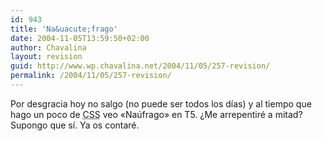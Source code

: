 ```yaml
---
id: 943
title: 'Na&uacute;frago'
date: 2004-11-05T13:59:50+02:00
author: Chavalina
layout: revision
guid: http://www.wp.chavalina.net/2004/11/05/257-revision/
permalink: /2004/11/05/257-revision/
---
```

Por desgracia hoy no salgo (no puede ser todos los d&iacute;as) y al tiempo que hago un poco de <acronym title="Cascade Style Sheets">CSS</acronym> veo «Na&uacute;frago» en T5. &iquest;Me arrepentir&eacute; a mitad? Supongo que s&iacute;. Ya os contar&eacute;.